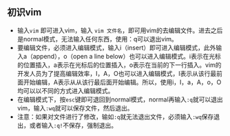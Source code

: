     
## 初识vim


- 输入`vim` 即可进入vim，输入 `vim 文件名`，即可用vim的去编辑文件。进去之后是normal模式，无法输入任何东西，使用：q可以退出vim。
- 要编辑文件，必须进入编辑模式，输入i（insert）即可进入编辑模式，此外输入a（append），o（open a line below）也可以进入编辑模式。i表示在光标的位置插入，a表示在光标后的位置插入，o表示在当前的下一行插入。vim的开发人员为了提高编辑效率，I，A，O也可以进入编辑模式，I表示从该行最前面开始编辑，A表示从从该行最后面开始编辑。所以，使用i，I，a，A，o，O均可以以不同的方式进入编辑模式。
- 在编辑模式下，按`esc`键即可退回到normal模式，normal再输入`:q`就可以退出vim，输入`:wq`就可以保存文件，然后退出。
- 注意：如果对文件进行了修改，输如`:q`就无法退出文件，必须输入`:wq`保存退出，或者输入`:q!`不保存，强制退出。
